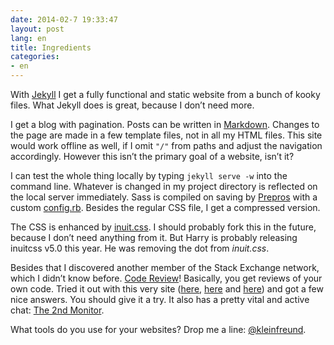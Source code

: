 ```yaml
---
date: 2014-02-7 19:33:47
layout: post
lang: en
title: Ingredients
categories:
- en
---
```

With [Jekyll](http://jekyllrb.com/) I get a fully functional and static website from a bunch of kooky files. What Jekyll does is great, because I don’t need more.

I get a blog with pagination. Posts can be written in [Markdown](http://daringfireball.net/projects/markdown/). Changes to the page are made in a few template files, not in all my HTML files. This site would work offline as well, if I omit `"/"` from paths and adjust the navigation accordingly. However this isn’t the primary goal of a website, isn’t it?

I can test the whole thing locally by typing `jekyll serve -w` into the command line. Whatever is changed in my project directory is reflected on the local server immediately. Sass is compiled on saving by [Prepros](http://alphapixels.com/prepros/) with a custom [config.rb](http://github.com/kleinfreund/kleinfreund.github.io/blob/master/config.rb). Besides the regular CSS file, I get a compressed version.

The CSS is enhanced by [inuit.css](http://inuitcss.com/). I should probably fork this in the future, because I don’t need anything from it. But Harry is probably releasing inuitcss v5.0 this year. He was removing the dot from _inuit.css_.

Besides that I discovered another member of the Stack Exchange network, which I didn’t know before. [Code&nbsp;Review](http://codereview.stackexchange.com/)! Basically, you get reviews of your own code. Tried it out with this very site ([here](http://codereview.stackexchange.com/q/39890/35408), [here](http://codereview.stackexchange.com/q/40142/35408) and [here](http://codereview.stackexchange.com/q/40574/35408)) and got a few nice answers. You should give it a try. It also has a pretty vital and active chat: [The&nbsp;2nd&nbsp;Monitor](http://chat.stackexchange.com/rooms/8595/).

What tools do you use for your websites? Drop me a line: [@kleinfreund](https://twitter.com/kleinfreund).
